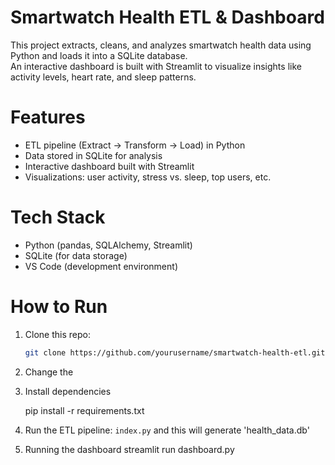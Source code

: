 # Smartwatch Health ETL & Dashboard

 This project extracts, cleans, and analyzes smartwatch health data using Python and loads it into a SQLite database.  
An interactive dashboard is built with Streamlit to visualize insights like activity levels, heart rate, and sleep patterns.

# Features
- ETL pipeline (Extract → Transform → Load) in Python
- Data stored in SQLite for analysis
- Interactive dashboard built with Streamlit
- Visualizations: user activity, stress vs. sleep, top users, etc.

# Tech Stack
- Python (pandas, SQLAlchemy, Streamlit)
- SQLite (for data storage)
- VS Code (development environment)

# How to Run
1. Clone this repo:
   ```bash
   git clone https://github.com/yourusername/smartwatch-health-etl.git

2. Change the 

3. Install dependencies

    pip install -r requirements.txt

4. Run the ETL pipeline: `index.py` and this will generate 'health_data.db'

5. Running the dashboard
   streamlit run dashboard.py 
   

